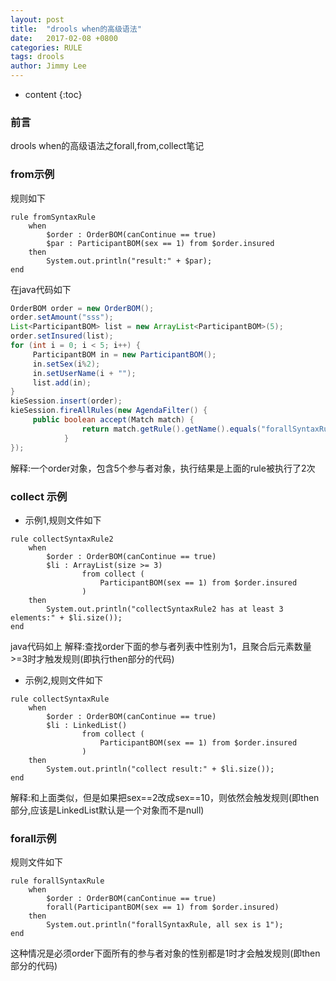 ```yaml
---
layout: post
title:  "drools when的高级语法"
date:   2017-02-08 +0800
categories: RULE
tags: drools
author: Jimmy Lee
---
```


* content
{:toc}

### 前言
drools when的高级语法之forall,from,collect笔记

### from示例
规则如下
```
rule fromSyntaxRule
    when
        $order : OrderBOM(canContinue == true)
        $par : ParticipantBOM(sex == 1) from $order.insured
    then
        System.out.println("result:" + $par);
end
```

在java代码如下

```java
OrderBOM order = new OrderBOM();
order.setAmount("sss");
List<ParticipantBOM> list = new ArrayList<ParticipantBOM>(5);
order.setInsured(list);
for (int i = 0; i < 5; i++) {
     ParticipantBOM in = new ParticipantBOM();
     in.setSex(i%2);
     in.setUserName(i + "");
     list.add(in);
}
kieSession.insert(order);
kieSession.fireAllRules(new AgendaFilter() {
     public boolean accept(Match match) {
                return match.getRule().getName().equals("forallSyntaxRule");
            }
});
```

解释:一个order对象，包含5个参与者对象，执行结果是上面的rule被执行了2次 

### collect 示例
* 示例1,规则文件如下  

```
rule collectSyntaxRule2
    when
        $order : OrderBOM(canContinue == true)
        $li : ArrayList(size >= 3)
                from collect (
                    ParticipantBOM(sex == 1) from $order.insured
                )
    then
        System.out.println("collectSyntaxRule2 has at least 3 elements:" + $li.size());
end
```

java代码如上
解释:查找order下面的参与者列表中性别为1，且聚合后元素数量>=3时才触发规则(即执行then部分的代码)

* 示例2,规则文件如下

```
rule collectSyntaxRule
    when
        $order : OrderBOM(canContinue == true)
        $li : LinkedList()
                from collect (
                    ParticipantBOM(sex == 1) from $order.insured
                )
    then
        System.out.println("collect result:" + $li.size());
end
```

解释:和上面类似，但是如果把sex==2改成sex==10，则依然会触发规则(即then部分,应该是LinkedList默认是一个对象而不是null)

### forall示例
规则文件如下

```
rule forallSyntaxRule
    when
        $order : OrderBOM(canContinue == true)
        forall(ParticipantBOM(sex == 1) from $order.insured)
    then
        System.out.println("forallSyntaxRule, all sex is 1");
end
```

这种情况是必须order下面所有的参与者对象的性别都是1时才会触发规则(即then部分的代码)


